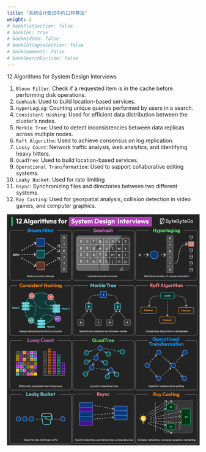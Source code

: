 ```yaml
---
title: "系统设计面试中的12种算法"
weight: 2
# bookFlatSection: false
# bookToc: true
# bookHidden: false
# bookCollapseSection: false
# bookComments: false
# bookSearchExclude: false
---
```


12 Algorithms for System Design Interviews

1. `Bloom Filter`: Check if a requested item is in the cache before performing disk operations.
2.  `Geohash`: Used to build location-based services.
3. `HyperLogLog`: Counting unique queries performed by users in a search.
4. `Consistent Hashing`: Used for efficient data distribution between the cluster’s nodes.
5. `Merkle Tree`: Used to detect inconsistencies between data replicas across multiple nodes.
6. `Raft Algorithm`: Used to achieve consensus on log replication.
7. `Lossy Count`: Network traffic analysis, web analytics, and identifying heavy hitters.
8. `QuadTree`: Used to build location-based services.
9. `Operational Transformation`: Used to support collaborative editing systems.
10. `Leaky Bucket`: Used for rate limiting
11. `Rsync`: Synchronizing files and directories between two different systems.
12. `Ray Casting`: Used for geospatial analysis, collision detection in video games, and computer graphics.

![12种系统设计面试时涉及到的算法](/img/algorithm/12-algorithms-for-system-design-interviews.gif)